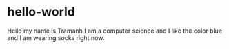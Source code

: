 # hello-world 
Hello my name is Tramanh I am a computer science and I like the color blue and I am wearing socks right now.
